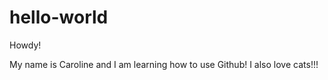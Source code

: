 # hello-world

Howdy!

My name is Caroline and I am learning how to use Github!
I also love cats!!!
